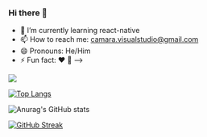 ### Hi there 👋

- 🔭 I’m currently learning react-native
- 📫 How to reach me: camara.visualstudio@gmail.com
- 😄 Pronouns: He/Him
- ⚡ Fun fact: ❤️ 🐶
-->

![](https://komarev.com/ghpvc/?username=acamara2016&style=flat-square)

[![Top Langs](https://github-readme-stats.vercel.app/api/top-langs/?username=acamara2016&layout=compact&show_icons=true&theme=radical)](https://github.com/anuraghazra/github-readme-stats)

![Anurag's GitHub stats](https://github-readme-stats.vercel.app/api?username=acamara2016&show_icons=true&theme=radical)

[![GitHub Streak](https://github-readme-streak-stats.herokuapp.com/?user=acamara2016)](https://git.io/streak-stats)
